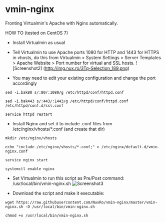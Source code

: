 # vmin-nginx

Fronting Virtualmin's Apache with Nginx automatically.

HOW TO (tested on CentOS 7)

- Install Virtualmin as usual
- Tell Virtualmin to use Apache ports 1080 for HTTP and 1443 for HTTPS in vhosts, do this from Virtualmin > System Settings > Server Templates > Apache Website > Port number for virtual and SSL hosts.
![Screenshot2] (http://img.nux.ro/3Tq-Selection_189.png)

- You may need to edit your existing configuration and change the port accordingly

`sed -i.bak80 s/:80/:1080/g /etc/httpd/conf/httpd.conf`

`sed -i.bak443 s/:443/:1443/g /etc/httpd/conf/httpd.conf /etc/httpd/conf.d/ssl.conf`

`service httpd restart`

- Install Nginx and set it to include .conf files from /etc/nginx/vhosts/*.conf (and create that dir)

`mkdir /etc/nginx/vhosts`

`echo "include /etc/nginx/vhosts/*.conf;" > /etc/nginx/default.d/vmin-nginx.conf`

`service nginx start`

`systemctl enable nginx`


- Set Virtualmin to run this script as Pre/Post command: /usr/local/bin/vmin-nginx.sh
![Screenshot3](http://img.nux.ro/J9b-Selection_190.png)


- Download the script and make it executable:

`wget https://raw.githubusercontent.com/NuxRo/vmin-nginx/master/vmin-nginx.sh -O /usr/local/bin/vmin-nginx.sh`

`chmod +x /usr/local/bin/vmin-nginx.sh`
